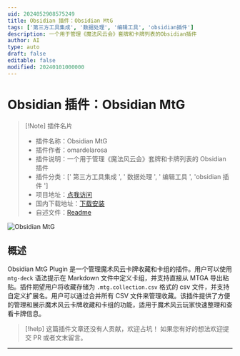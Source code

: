 ```yaml
---
uid: 2024052908575249
title: Obsidian 插件：Obsidian MtG
tags: ['第三方工具集成', '数据处理', '编辑工具', 'obsidian插件']
description: 一个用于管理《魔法风云会》套牌和卡牌列表的Obsidian插件
author: AI
type: auto
draft: false
editable: false
modified: 20240101000000
---
```


# Obsidian 插件：Obsidian MtG

> [!Note] 插件名片
> - 插件名称：Obsidian MtG
> - 插件作者：omardelarosa
> - 插件说明：一个用于管理《魔法风云会》套牌和卡牌列表的 Obsidian 插件
> - 插件分类：[' 第三方工具集成 ', ' 数据处理 ', ' 编辑工具 ', 'obsidian 插件 ']
> - 项目地址：[点我访问](https://github.com/omardelarosa/obsidian-mtg)
> - 国内下载地址：[下载安装](https://pkmer.cn/products/plugin/pluginMarket/?obsidian-mtg)
> - 自述文件：[Readme](https://ghproxy.net/https://raw.githubusercontent.com/omardelarosa/obsidian-mtg/master/README.md)

![Obsidian MtG](https://cdn.pkmer.cn/covers/obsidian-mtg.png!pkmer)

## 概述

Obsidian MtG Plugin 是一个管理魔术风云卡牌收藏和卡组的插件。用户可以使用 `mtg-deck` 语法提示在 Markdown 文件中定义卡组，并支持直接从 MTGA 导出粘贴。插件期望用户将收藏存储为 `.mtg.collection.csv` 格式的 csv 文件，并支持自定义扩展名。用户可以通过合并所有 CSV 文件来管理收藏。该插件提供了方便的管理和展示魔术风云卡牌收藏和卡组的功能，适用于魔术风云玩家快速整理和查看卡牌信息。

> [!help]
> 这篇插件文章还没有人贡献，欢迎占坑！
> 如果您有好的想法欢迎提交 PR 或者文末留言。

---



